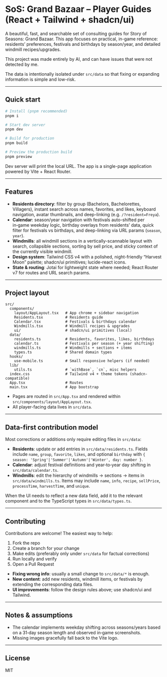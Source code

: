 # SoS: Grand Bazaar – Player Guides (React + Tailwind + shadcn/ui)

A beautiful, fast, and searchable set of consulting guides for Story of Seasons: Grand Bazaar. This app focuses on practical, in-game reference: residents’ preferences, festivals and birthdays by season/year, and detailed windmill recipes/upgrades.

This project was made entirely by AI, and can have issues that were not detected by me.

The data is intentionally isolated under `src/data` so that fixing or expanding information is simple and low-risk.

---

## Quick start

```bash
# Install (pnpm recommended)
pnpm i

# Start dev server
pnpm dev

# Build for production
pnpm build

# Preview the production build
pnpm preview
```

Dev server will print the local URL. The app is a single-page application powered by Vite + React Router.

---

## Features

- **Residents directory**: filter by group (Bachelors, Bachelorettes, Villagers), instant search across names, favorites, and likes, keyboard navigation, avatar thumbnails, and deep-linking (e.g. `/?resident=Freya`).
- **Calendar**: season/year navigation with festivals auto-shifted per in‑game weekday logic, birthday overlays from residents’ data, quick filter for festivals vs birthdays, and deep-linking via URL params (`season`, `year`).
- **Windmills**: all windmill sections in a vertically-scannable layout with search, collapsible sections, sorting by sell price, and sticky context of the currently visible windmill.
- **Design system**: Tailwind CSS v4 with a polished, night-friendly “Harvest Moon” palette; shadcn/ui primitives; lucide-react icons.
- **State & routing**: Jotai for lightweight state where needed; React Router v7 for routes and URL search params.

---

## Project layout

```
src/
  components/
    layout/AppLayout.tsx   # App chrome + sidebar navigation
    Residents.tsx          # Residents guide
    Calendar.tsx           # Festivals & birthdays calendar
    Windmills.tsx          # Windmill recipes & upgrades
    ui/                    # shadcn/ui primitives (local)
  data/
    residents.ts           # Residents, favorites, likes, birthdays
    calendar.ts            # Festivals per season (+ year shifting)
    windmills.ts           # Windmills + sections + items
    types.ts               # Shared domain types
  hooks/
    use-mobile.ts          # Small responsive helpers (if needed)
  lib/
    utils.ts               # `withBase`, `cn`, misc helpers
  index.css                # Tailwind v4 + theme tokens (shadcn-compatible)
  App.tsx                  # Routes
  main.tsx                 # App bootstrap
```

- Pages are routed in `src/App.tsx` and rendered within `src/components/layout/AppLayout.tsx`.
- All player-facing data lives in `src/data`.

---

## Data-first contribution model

Most corrections or additions only require editing files in `src/data`:

- **Residents**: update or add entries in `src/data/residents.ts`. Fields include `name`, `group`, `favorite`, `likes`, and optional `birthday` with `{ season: 'Spring'|'Summer'|'Autumn'|'Winter', day: number }`.
- **Calendar**: adjust festival definitions and year‑to‑year day shifting in `src/data/calendar.ts`.
- **Windmills**: edit the hierarchy of windmills → sections → items in `src/data/windmills.ts`. Items may include `name`, `info`, `recipe`, `sellPrice`, `processTime`, `harvestTime`, and `unique`.

When the UI needs to reflect a new data field, add it to the relevant component and to the TypeScript types in `src/data/types.ts`.

---

## Contributing

Contributions are welcome! The easiest way to help:

1. Fork the repo
2. Create a branch for your change
3. Make edits (preferably only under `src/data` for factual corrections)
4. Run locally and verify
5. Open a Pull Request

- **Fixing wrong info**: usually a small change to `src/data/*` is enough.
- **New content**: add new residents, windmill items, or festivals by extending the corresponding data files.
- **UI improvements**: follow the design rules above; use shadcn/ui and Tailwind.

---

## Notes & assumptions

- The calendar implements weekday shifting across seasons/years based on a 31‑day season length and observed in‑game screenshots.
- Missing images gracefully fall back to the Vite logo.

---

## License

MIT
